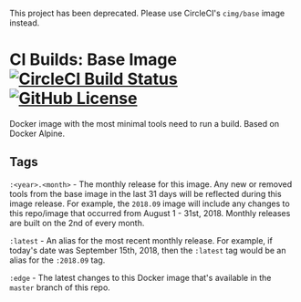 This project has been deprecated. Please use CircleCI's `cimg/base` image instead.

# CI Builds: Base Image [![CircleCI Build Status](https://circleci.com/gh/cibuilds/base.svg?style=shield)](https://circleci.com/gh/cibuilds/base) [![GitHub License](https://img.shields.io/badge/license-MIT-blue.svg)](https://raw.githubusercontent.com/cibuilds/base/master/LICENSE)

Docker image with the most minimal tools need to run a build. Based on Docker Alpine.

## Tags

`:<year>.<month>` - The monthly release for this image.
Any new or removed tools from the base image in the last 31 days will be reflected during this image release.
For example, the `2018.09` image will include any changes to this repo/image that occurred from August 1 - 31st, 2018.
Monthly releases are built on the 2nd of every month.

`:latest` - An alias for the most recent monthly release.
For example, if today's date was September 15th, 2018, then the `:latest` tag would be an alias for the `:2018.09` tag.

`:edge` - The latest changes to this Docker image that's available in the `master` branch of this repo.
